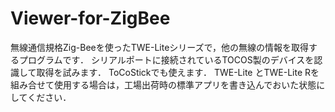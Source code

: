 # Viewer-for-ZigBee
無線通信規格Zig-Beeを使ったTWE-Liteシリーズで，他の無線の情報を取得するプログラムです．
シリアルポートに接続されているTOCOS製のデバイスを認識して取得を試みます．
ToCoStickでも使えます．
TWE-Lite とTWE-Lite Rを組み合せて使用する場合は，工場出荷時の標準アプリを書き込んでおいた状態にしてください．
